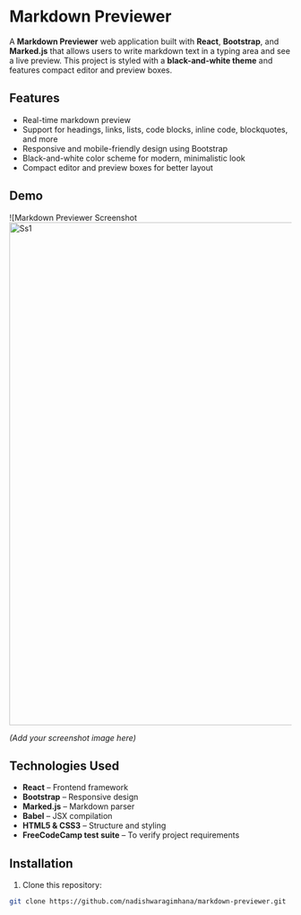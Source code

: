 # Markdown Previewer

A **Markdown Previewer** web application built with **React**, **Bootstrap**, and **Marked.js** that allows users to write markdown text in a typing area and see a live preview. This project is styled with a **black-and-white theme** and features compact editor and preview boxes.

## Features

- Real-time markdown preview
- Support for headings, links, lists, code blocks, inline code, blockquotes, and more
- Responsive and mobile-friendly design using Bootstrap
- Black-and-white color scheme for modern, minimalistic look
- Compact editor and preview boxes for better layout

## Demo

![Markdown Previewer Screenshot <img width="644" height="896" alt="Ss1" src="https://github.com/user-attachments/assets/706474e2-f7c5-44b7-ac8b-9b4d8b680533" />

*(Add your screenshot image here)*

## Technologies Used

- **React** – Frontend framework
- **Bootstrap** – Responsive design
- **Marked.js** – Markdown parser
- **Babel** – JSX compilation
- **HTML5 & CSS3** – Structure and styling
- **FreeCodeCamp test suite** – To verify project requirements

## Installation

1. Clone this repository:

```bash
git clone https://github.com/nadishwaragimhana/markdown-previewer.git

